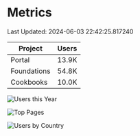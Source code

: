 # Metrics 

Last Updated: 2024-06-03 22:42:25.817240

| Project | Users |
| ----- | ----- |
| Portal | 13.9K |
| Foundations | 54.8K |
| Cookbooks | 10.0K |

![Users this Year](metrics/thisyear.png)

![Top Pages](metrics/toppages.png)

![Users by Country](metrics/bycountry.png)

